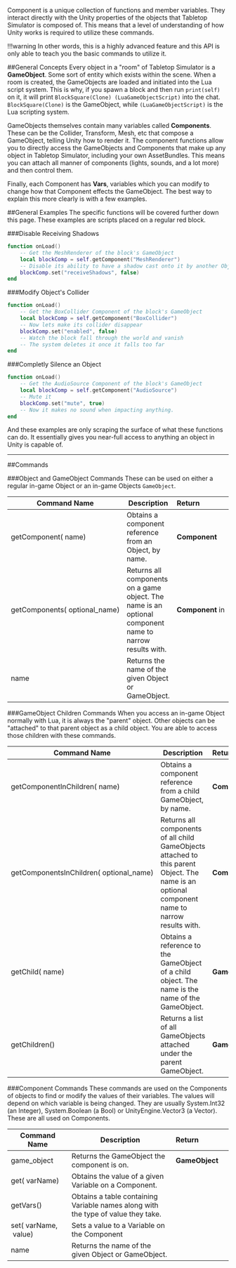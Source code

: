 Component is a unique collection of functions and member variables. They interact directly with the Unity properties of the objects that Tabletop Simulator is composed of. This means that a level of understanding of how Unity works is required to utilize these commands.

!!!warning
	In other words, this is a highly advanced feature and this API is only able to teach you the basic commands to utilize it.

##General Concepts
Every object in a "room" of Tabletop Simulator is a **GameObject**. Some sort of entity which exists within the scene. When a room is created, the GameObjects are loaded and initiated into the Lua script system. This is why, if you spawn a block and then run `print(self)` on it, it will print `BlockSquare(Clone) (LuaGameObjectScript)` into the chat. `BlockSquare(Clone)` is the GameObject, while `(LuaGameObjectScript)` is the Lua scripting system.

GameObjects themselves contain many variables called **Components**. These can be the Collider, Transform, Mesh, etc that compose a GameObject, telling Unity how to render it. The component functions allow you to directly access the GameObjects and Components that make up any object in Tabletop Simulator, including your own AssetBundles. This means you can attach all manner of components (lights, sounds, and a lot more) and then control them.

Finally, each Component has **Vars**, variables which you can modify to change how that Component effects the GameObject. The best way to explain this more clearly is with a few examples.

##General Examples
The specific functions will be covered further down this page. These examples are scripts placed on a regular red block.

###Disable Receiving Shadows
```Lua
function onLoad()
	-- Get the MeshRenderer of the block's GameObject
	local blockComp = self.getComponent("MeshRenderer")
	-- Disable its ability to have a shadow cast onto it by another Object
	blockComp.set("receiveShadows", false)
end
```

###Modify Object's Collider
```Lua
function onLoad()
	-- Get the BoxCollider Component of the block's GameObject
	local blockComp = self.getComponent("BoxCollider")
	-- Now lets make its collider disappear
	blockComp.set("enabled", false)
	-- Watch the block fall through the world and vanish
	-- The system deletes it once it falls too far
end
```

###Completly Silence an Object
```Lua
function onLoad()
	-- Get the AudioSource Component of the block's GameObject
	local blockComp = self.getComponent("AudioSource")
	-- Mute it
	blockComp.set("mute", true)
	-- Now it makes no sound when impacting anything.
end
```

And these examples are only scraping the surface of what these functions can do. It essentially gives you near-full access to anything an object in Unity is capable of.

---

##Commands

###Object and GameObject Commands
These can be used on either a regular in-game Object or an in-game Objects `GameObject`.

Command Name | Description | Return&nbsp;&nbsp;&nbsp;&nbsp;&nbsp;&nbsp;&nbsp;&nbsp;&nbsp;&nbsp;&nbsp;&nbsp;&nbsp;&nbsp;
-- | -- | --
<a class="anchor" id="getcomponent"></a>getComponent([<span class="tag str"></span>](scripting/types.md)&nbsp;name) | Obtains a component reference from an Object, by name. | **Component**
<a class="anchor" id="getcomponents"></a>getComponents([<span class="tag str"></span>](scripting/types.md)&nbsp;optional_name) | Returns all components on a game object. The name is an optional component name to narrow results with. | **Component** in [<span class="ret tab"></span>](scripting/types.md)
<a class="anchor" id="name"></a>name | Returns the name of the given Object or GameObject. | [<span class="ret str"></span>](scripting/types.md)


###GameObject Children Commands
When you access an in-game Object normally with Lua, it is always the "parent" object. Other objects can be "attached" to that parent object as a child object. You are able to access those children with these commands.

Command Name | Description | Return&nbsp;&nbsp;&nbsp;&nbsp;&nbsp;&nbsp;&nbsp;&nbsp;&nbsp;&nbsp;&nbsp;&nbsp;&nbsp;&nbsp;&nbsp;&nbsp;
-- | -- | --
<a class="anchor" id="getcomponentinchildren"></a>getComponentInChildren([<span class="tag str"></span>](scripting/types.md)&nbsp;name) | Obtains a component reference from a child GameObject, by name. | **Component**
<a class="anchor" id="getcomponentsinchildren"></a>getComponentsInChildren([<span class="tag str"></span>](scripting/types.md)&nbsp;optional_name) | Returns all components of all child GameObjects attached to this parent Object. The name is an optional component name to narrow results with. | **Component** in [<span class="ret tab"></span>](scripting/types.md)
<a class="anchor" id="getchild"></a>getChild([<span class="tag str"></span>](scripting/types.md)&nbsp;name) | Obtains a reference to the GameObject of a child object. The name is the name of the GameObject. | **GameObject**
<a class="anchor" id="getchildren"></a>getChildren() | Returns a list of all GameObjects attached under the parent GameObject. | **GameObject** in [<span class="ret tab"></span>](scripting/types.md)

###Component Commands
These commands are used on the Components of objects to find or modify the values of their variables. The values will depend on which variable is being changed. They are usually System.Int32 (an Integer), System.Boolean (a Bool) or UnityEngine.Vector3 (a Vector). These are all used on Components.

Command Name | Description | Return&nbsp;&nbsp;&nbsp;&nbsp;&nbsp;&nbsp;&nbsp;&nbsp;&nbsp;&nbsp;&nbsp;&nbsp;&nbsp;&nbsp;
-- | -- | --
<a class="anchor" id="game_object"></a>game_object | Returns the GameObject the component is on. | **GameObject**
<a class="anchor" id="get"></a>get([<span class="tag str"></span>](scripting/types.md)&nbsp;varName) | Obtains the value of a given Variable on a Component. | [<span class="ret var"></span>](scripting/types.md)
<a class="anchor" id="get"></a>getVars() | Obtains a table containing Variable names along with the type of value they take. | [<span class="ret tab"></span>](scripting/types.md)
<a class="anchor" id="set"></a>set([<span class="tag str"></span>](scripting/types.md)&nbsp;varName, [<span class="tag var"></span>](scripting/types.md)&nbsp;value) | Sets a value to a Variable on the Component | [<span class="ret boo"></span>](scripting/types.md)
<a class="anchor" id="name"></a>name | Returns the name of the given Object or GameObject. | [<span class="ret str"></span>](scripting/types.md)
